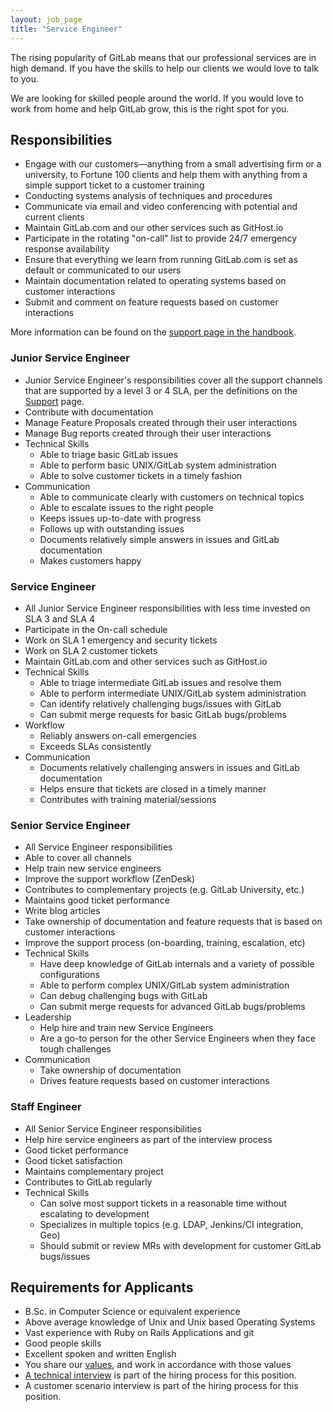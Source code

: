 ```yaml
---
layout: job_page
title: "Service Engineer"
---
```

The rising popularity of GitLab means that our professional services are in high demand.
If you have the skills to help our clients we would love to talk to you.  

We are looking for skilled people around the world. If you would love to
work from home and help GitLab grow, this is the right spot for you.

## Responsibilities

* Engage with our customers—anything from a small advertising firm or a university, to Fortune 100 clients and
help them with anything from a simple support ticket to a customer training
* Conducting systems analysis of techniques and procedures
* Communicate via email and video conferencing with potential and current clients
* Maintain GitLab.com and our other services such as GitHost.io
* Participate in the rotating "on-call" list to provide 24/7 emergency response availability
* Ensure that everything we learn from running GitLab.com is set as default or communicated to our users
* Maintain documentation related to operating systems based on customer interactions
* Submit and comment on feature requests based on customer interactions

More information can be found on the [support page in the handbook](https://about.gitlab.com/handbook/support/).

### Junior Service Engineer

* Junior Service Engineer's responsibilities cover all the support channels that are
supported by a level 3 or 4 SLA, per the definitions on the [Support](/handbook/support/#sla) page.
* Contribute with documentation 
* Manage Feature Proposals created through their user interactions
* Manage Bug reports created through their user interactions
* Technical Skills
    * Able to triage basic GitLab issues
    * Able to perform basic UNIX/GitLab system administration
    * Able to solve customer tickets in a timely fashion
* Communication
    * Able to communicate clearly with customers on technical topics
    * Able to escalate issues to the right people
    * Keeps issues up-to-date with progress
    * Follows up with outstanding issues
    * Documents relatively simple answers in issues and GitLab documentation
    * Makes customers happy
    
### Service Engineer 

* All Junior Service Engineer responsibilities with less time invested on SLA 3 and SLA 4
* Participate in the On-call schedule 
* Work on SLA 1 emergency and security tickets
* Work on SLA 2 customer tickets 
* Maintain GitLab.com and other services such as GitHost.io 
* Technical Skills
    * Able to triage intermediate GitLab issues and resolve them
    * Able to perform intermediate UNIX/GitLab system administration
    * Can identify relatively challenging bugs/issues with GitLab
    * Can submit merge requests for basic GitLab bugs/problems
* Workflow
    * Reliably answers on-call emergencies 
    * Exceeds SLAs consistently
* Communication
    * Documents relatively challenging answers in issues and GitLab documentation
    * Helps ensure that tickets are closed in a timely manner
    * Contributes with training material/sessions

### Senior Service Engineer

* All Service Engineer responsibilities 
* Able to cover all channels
* Help train new service engineers 
* Improve the support workflow (ZenDesk)
* Contributes to complementary projects (e.g. GitLab University, etc.)
* Maintains good ticket performance
* Write blog articles
* Take ownership of documentation and feature requests that is based on customer interactions
* Improve the support process (on-boarding, training, escalation, etc)
* Technical Skills
    * Have deep knowledge of GitLab internals and a variety of possible configurations
    * Able to perform complex UNIX/GitLab system administration
    * Can debug challenging bugs with GitLab
    * Can submit merge requests for advanced GitLab bugs/problems
* Leadership
    * Help hire and train new Service Engineers
    * Are a go-to person for the other Service Engineers when they face tough challenges
* Communication      
    * Take ownership of documentation
    * Drives feature requests based on customer interactions  

### Staff Engineer

* All Senior Service Engineer responsibilities 
* Help hire service engineers as part of the interview process
* Good ticket performance
* Good ticket satisfaction 
* Maintains complementary project
* Contributes to GitLab regularly 
* Technical Skills
    * Can solve most support tickets in a reasonable time without escalating to development
    * Specializes in multiple topics (e.g. LDAP, Jenkins/CI integration, Geo)
    * Should submit or review MRs with development for customer GitLab bugs/issues


## Requirements for Applicants

* B.Sc. in Computer Science or equivalent experience
* Above average knowledge of Unix and Unix based Operating Systems
* Vast experience with Ruby on Rails Applications and git
* Good people skills
* Excellent spoken and written English
* You share our [values](/handbook/#values), and work in accordance with those values
* [A technical interview](/jobs/#technical-interview) is part of the hiring process for this position.
* A customer scenario interview is part of the hiring process for this position.
